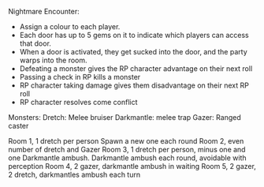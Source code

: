 Nightmare Encounter:

- Assign a colour to each player.  
- Each door has up to 5 gems on it to indicate which players can access that door. 
- When a door is activated, they get sucked into the door, and the party warps into the room.
- Defeating a monster gives the RP character advantage on their next roll
- Passing a check in RP kills a monster
- RP character taking damage gives them disadvantage on their next RP roll
- RP character resolves come conflict

Monsters:
Dretch: Melee bruiser
Darkmantle: melee trap
Gazer:  Ranged caster

Room 1, 1 dretch per person Spawn a new one each round
Room 2, even number of dretch and Gazer
Room 3, 1 dretch per person, minus one and one Darkmantle ambush. Darkmantle ambush each round, avoidable with perception
Room 4, 2 gazer, darkmantle ambush in waiting
Room 5, 2 gazer, 2 dretch, darkmantles ambush each turn